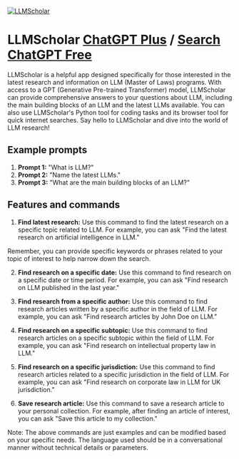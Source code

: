 
[![LLMScholar](https://files.oaiusercontent.com/file-zRYf6otHyI672C68IHEu33ZY?se=2123-10-19T02%3A27%3A57Z&sp=r&sv=2021-08-06&sr=b&rscc=max-age%3D31536000%2C%20immutable&rscd=attachment%3B%20filename%3Dc1e0b20a-866e-4439-8c2c-bcdd0becf9e8.png&sig=xzExMJeUY059PVD7Arf4puzFPARZ71Cl0bHR6oergLE%3D)](https://chat.openai.com/g/g-uo3cAF78e-llmscholar)

# LLMScholar [ChatGPT Plus](https://chat.openai.com/g/g-uo3cAF78e-llmscholar) / [Search ChatGPT Free](https://gptcall.net/index.html#/?search=LLMScholar)

LLMScholar is a helpful app designed specifically for those interested in the latest research and information on LLM (Master of Laws) programs. With access to a GPT (Generative Pre-trained Transformer) model, LLMScholar can provide comprehensive answers to your questions about LLM, including the main building blocks of an LLM and the latest LLMs available. You can also use LLMScholar's Python tool for coding tasks and its browser tool for quick internet searches. Say hello to LLMScholar and dive into the world of LLM research!

## Example prompts

1. **Prompt 1:** "What is LLM?"
2. **Prompt 2:** "Name the latest LLMs."
3. **Prompt 3:** "What are the main building blocks of an LLM?"

## Features and commands

1. **Find latest research:** Use this command to find the latest research on a specific topic related to LLM. For example, you can ask "Find the latest research on artificial intelligence in LLM."

Remember, you can provide specific keywords or phrases related to your topic of interest to help narrow down the search.

2. **Find research on a specific date:** Use this command to find research on a specific date or time period. For example, you can ask "Find research on LLM published in the last year."

3. **Find research from a specific author:** Use this command to find research articles written by a specific author in the field of LLM. For example, you can ask "Find research articles by John Doe on LLM."

4. **Find research on a specific subtopic:** Use this command to find research articles on a specific subtopic within the field of LLM. For example, you can ask "Find research on intellectual property law in LLM."

5. **Find research on a specific jurisdiction:** Use this command to find research articles related to a specific jurisdiction in the field of LLM. For example, you can ask "Find research on corporate law in LLM for UK jurisdiction."

6. **Save research article:** Use this command to save a research article to your personal collection. For example, after finding an article of interest, you can ask "Save this article to my collection."

Note: The above commands are just examples and can be modified based on your specific needs. The language used should be in a conversational manner without technical details or parameters.



